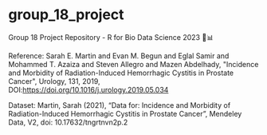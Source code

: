 # group_18_project

Group 18 Project Repository - R for Bio Data Science 2023 🧬📊

Reference:
Sarah E. Martin and Evan M. Begun and Eglal Samir and Mohammed T. Azaiza and Steven Allegro and Mazen Abdelhady, "Incidence and Morbidity of Radiation-Induced Hemorrhagic Cystitis in Prostate Cancer", Urology, 131, 2019, DOI:https://doi.org/10.1016/j.urology.2019.05.034 

Dataset:
Martin, Sarah (2021), “Data for: Incidence and Morbidity of Radiation-Induced Hemorrhagic Cystitis in Prostate Cancer”, Mendeley Data, V2, doi: 10.17632/tngrtnvn2p.2

